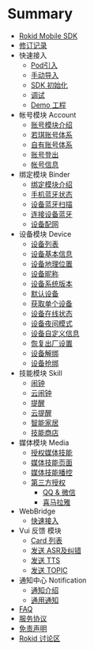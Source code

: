 # Summary

* [Rokid Mobile SDK](README.md)
* [修订记录](res/00_version.md)
* 快速接入
    * [Pod引入](res/11_pod_sdk.md)
    * [手动导入](res/12_manual_sdk.md)
    * [SDK 初始化](res/13_sdk_init.md)
    * [调试](res/14_debug.md)
    * [Demo 工程](res/1Z_demo.md)
* 帐号模块 Account
    * [账号模块介绍](res/30_account.md)
    * [若琪账号体系](res/31_rokid_login.md)
    * [自有账号体系](res/32_thirdparty_login.md)
    * [账号登出](res/33_logout.md)
    * [帐号信息](res/34_account_info.md)
* 绑定模块 Binder
    * [绑定模块介绍](res/40_ble.md)
    * [手机蓝牙状态](res/41_ble_status.md)
    * [设备蓝牙扫描](res/42_ble_scan.md)
    * [连接设备蓝牙](res/43_ble_connect.md)
    * [设备配网](res/44_ble_send_data.md)
* 设备模块 Device
    * [设备列表](res/device/device_list.md)
    * [设备基本信息](res/device/base_info.md)
    * [设备地理位置](res/device/loaction.md)
    * [设备昵称](res/device/nick.md)
    * [设备系统版本](res/device/system_version.md)
    * [默认设备](res/device/default_device.md)
    * [获取单个设备](res/device/get_device_by_id.md)
    * [设备在线状态](res/device/ping.md)
    * [设备夜间模式](res/device/nightmode.md)
    * [设备自定义信息](res/device/custom_info.md)
    * [恢复出厂设置](res/device/reset.md)
    * [设备解绑](res/device/unbind.md)
    * [设备抢绑](res/device/take.md)
* 技能模块 Skill
    * [闹钟](res/skill/alarm.md)
    * [云闹钟](res/skill/cloud_alarm.md)
    * [提醒](res/skill/remind.md)
    * [云提醒](res/skill/cloud_remind.md)
    * [智能家居](res/skill/homebase.md)
    * [技能商店](res/skill/skill_store.md)
* 媒体模块 Media
    * [授权媒体技能](res/skill/media_skilllist.md)
    * [媒体技能页面](res/skill/media_display.md)
    * [媒体技能播控](res/skill/media_control.md)
    * [第三方授权](res/skill/media_thridauth.md)
        * [QQ & 微信](res/skill/media_thrid_qq.md)
        * [喜马拉雅](res/skill/media_thrid_xmly.md)
* WebBridge
    * [快速接入](res/71_use_webbridge.md)
* Vui 反馈 模块
    * [Card 列表](res/81_card_list.md)
    * [发送 ASR及纠错](res/84_asr.md)
    * [发送 TTS](res/85_tts.md)
    * [发送 TOPIC](res/86_topic.md)
* 通知中心 Notification
    * [通知介绍](res/X1_event.md)
    * [通用通知](res/X2_channel_message.md)
* [FAQ](https://github.com/Rokid/RokidMobileSDKiOSDemo/issues)
* [服务协议](res/Z0_service_agreement.md)
* [免责声明](res/Z1_community_disclaimer.md)
* [Rokid 讨论区](https://developer-forum.rokid.com)


